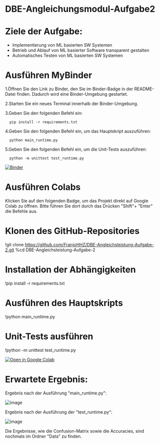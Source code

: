 # DBE-Angleichungsmodul-Aufgabe2

# Ziele der Aufgabe:
- Implementierung von ML basierten SW Systemen
- Betrieb und Ablauf von ML basierter Software transparent gestalten
- Automatisches Testen von ML basierten SW Systemen

# Ausführen MyBinder
1.Öffnen Sie den Link zu Binder, den Sie im Binder-Badge in der README-Datei finden. Dadurch wird eine Binder-Umgebung gestartet.

2.Starten Sie ein neues Terminal innerhalb der Binder-Umgebung.

3.Geben Sie den folgenden Befehl ein:

      pip install -r requirements.txt
   
4.Geben Sie den folgenden Befehl ein, um das Hauptskript auszuführen:

      python main_runtime.py
   
5.Geben Sie den folgenden Befehl ein, um die Unit-Tests auszuführen:

      python -m unittest test_runtime.py
      

[![Binder](https://mybinder.org/badge_logo.svg)](https://mybinder.org/v2/gh/FranjoHHZ/DBE-Angleichsleistung-Aufgabe-2/HEAD)



# Ausführen Colabs

Klicken Sie auf den folgenden Badge, um das Projekt direkt auf Google Colab zu öffnen. Bitte führen Sie dort durch das Drücken "Shift"+ "Enter" die Befehle aus.

# Klonen des GitHub-Repositories
!git clone https://github.com/FranjoHHZ/DBE-Angleichsleistung-Aufgabe-2.git
%cd DBE-Angleichsleistung-Aufgabe-2

# Installation der Abhängigkeiten
!pip install -r requirements.txt

# Ausführen des Hauptskripts
!python main_runtime.py

# Unit-Tests ausführen
!python -m unittest test_runtime.py

[![Open in Google Colab](https://colab.research.google.com/assets/colab-badge.svg)](https://colab.research.google.com/github/FranjoHHZ/DBE-Angleichsleistung-Aufgabe-2/blob/main/run_script.ipynb)



# Erwartete Ergebnis:
Ergebnis nach der Ausführung "main_runtime.py":

![image](https://github.com/user-attachments/assets/fa4bddec-aa21-463b-aeb2-784177d82353)


Ergebnis nach der Ausführung der "test_runtime.py":

![image](https://github.com/user-attachments/assets/a0b46db7-e888-438d-b736-d705d1768552)




Die Ergebnisse, wie die Confusion-Matrix sowie die Accuracies, sind nochmals im Ordner "Data" zu finden.

 




